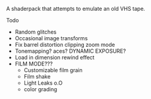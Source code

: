 A shaderpack that attempts to emulate an old VHS tape.

Todo
- Random glitches
- Occasional image transforms
- Fix barrel distortion clipping zoom mode
- Tonemapping? aces? DYNAMIC EXPOSURE?
- Load in dimension rewind effect
- FILM MODE???
    - Customizable film grain
    - Film shake
    - Light Leaks o.O
    - color grading
